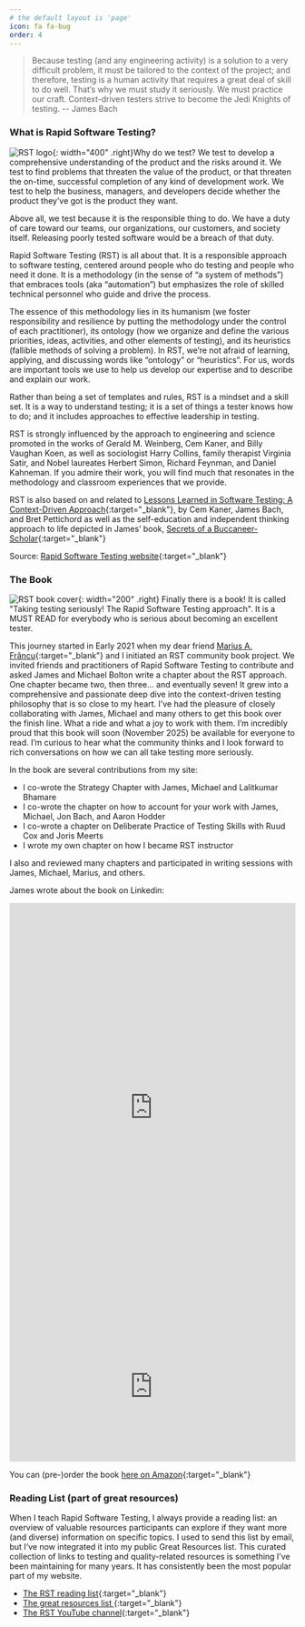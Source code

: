 ```yaml
---
# the default layout is 'page'
icon: fa fa-bug
order: 4
---
```


<blockquote class="prompt-info">Because testing (and any engineering activity) is a solution to a very difficult problem, it must be tailored to the context of the project; and therefore, testing is a human activity that requires a great deal of skill to do well. That’s why we must study it seriously. We must practice our craft. Context-driven testers strive to become the Jedi Knights of testing. -- James Bach</blockquote>

### What is Rapid Software Testing?

![RST logo](/assets/img/RSTlogo.png){: width="400" .right}Why do we test? We test to develop a comprehensive
understanding of the product and the risks around it. We test to find problems that threaten the value of the product,
or that threaten the on-time, successful completion of any kind of development work. We test to help the business,
managers, and developers decide whether the product they’ve got is the product they want.

Above all, we test because it is the responsible thing to do. We have a duty of care toward our teams, our
organizations, our customers, and society itself. Releasing poorly tested software would be a breach of that duty.

Rapid Software Testing (RST) is all about that. It is a responsible approach to software testing, centered around people
who do testing and people who need it done. It is a methodology (in the sense of “a system of methods”) that embraces
tools (aka “automation”) but emphasizes the role of skilled technical personnel who guide and drive the process.

The essence of this methodology lies in its humanism (we foster responsibility and resilience by putting the methodology
under the control of each practitioner), its ontology (how we organize and define the various priorities, ideas,
activities, and other elements of testing), and its heuristics (fallible methods of solving a problem). In RST, we’re
not afraid of learning, applying, and discussing words like “ontology” or “heuristics”. For us, words are important
tools we use to help us develop our expertise and to describe and explain our work.

Rather than being a set of templates and rules, RST is a mindset and a skill set. It is a way to understand testing; it
is a set of things a tester knows how to do; and it includes approaches to effective leadership in testing.

RST is strongly influenced by the approach to engineering and science promoted in the works of Gerald M. Weinberg, Cem
Kaner, and Billy Vaughan Koen, as well as sociologist Harry Collins, family therapist Virginia Satir, and Nobel
laureates Herbert Simon, Richard Feynman, and Daniel Kahneman. If you admire their work, you will find much that
resonates in the methodology and classroom experiences that we provide.

RST is also based on and related to
[Lessons Learned in Software Testing: A Context-Driven Approach](https://www.amazon.com/exec/obidos/ASIN/0471081124/satisinc){:target="_blank"},
by Cem Kaner, James Bach, and Bret Pettichord as well as the self-education and independent thinking approach to life
depicted in James’ book, [Secrets of a Buccaneer-Scholar](https://amzn.to/2Gip8ib){:target="_blank"}

Source:
[Rapid Software Testing website](https://rapid-software-testing.com/about-rapid-software-testing/){:target="_blank"}

### The Book

![RST book cover](/assets/img/RSTbook.png){: width="200" .right} Finally there is a book! It is called "Taking testing
seriously! The Rapid Software Testing approach". It is a MUST READ for everybody who is serious about becoming an
excellent tester.

This journey started in Early 2021 when my dear friend
[Marius A. Frâncu](https://www.linkedin.com/in/marius-adrian-francu/){:target="_blank"} and I initiated an RST
community book project. We invited friends and practitioners of Rapid Software Testing to contribute and asked James and
Michael Bolton write a chapter about the RST approach. One chapter became two, then three… and eventually seven! It grew
into a comprehensive and passionate deep dive into the context-driven testing philosophy that is so close to my heart.
I’ve had the pleasure of closely collaborating with James, Michael and many others to get this book over the finish
line. What a ride and what a joy to work with them. I’m incredibly proud that this book will soon (November 2025) be
available for everyone to read. I’m curious to hear what the community thinks and I look forward to rich conversations
on how we can all take testing more seriously.

In the book are several contributions from my site:

-   I co-wrote the Strategy Chapter with James, Michael and Lalitkumar Bhamare
-   I co-wrote the chapter on how to account for your work with James, Michael, Jon Bach, and Aaron Hodder
-   I co-wrote a chapter on Deliberate Practice of Testing Skills with Ruud Cox and Joris Meerts
-   I wrote my own chapter on how I became RST instructor

I also and reviewed many chapters and participated in writing sessions with James, Michael, Marius, and others.

James wrote about the book on Linkedin:

<iframe src="https://www.linkedin.com/embed/feed/update/urn:li:share:7116398654235570176?collapsed=1" height="719" width="504" frameborder="0" allowfullscreen="" title="Embedded post"></iframe><iframe src="https://www.linkedin.com/embed/feed/update/urn:li:share:7347877287079383041?collapsed=1" height="264" width="504" frameborder="0" allowfullscreen="" title="Embedded post"></iframe>

You can (pre-)order the book [here on Amazon](https://www.amazon.nl/-/en/James-Bach/dp/1394253192){:target="_blank"}

### Reading List (part of great resources)

When I teach Rapid Software Testing, I always provide a reading list: an overview of valuable resources participants can
explore if they want more (and diverse) information on specific topics. I used to send this list by email, but I’ve now
integrated it into my public Great Resources list. This curated collection of links to testing and quality-related
resources is something I’ve been maintaining for many years. It has consistently been the most popular part of my
website.

-   [The RST reading list](/posts/great-resources/#rapid-software-testing-reading-list){:target="_blank"}
-   [The great resources list ](/posts/great-resources/#rapid-software-testing-reading-list){:target="_blank"}
-   [The RST YouTube channel](https://youtube.com/@rapid_software_testing){:target="_blank"}

